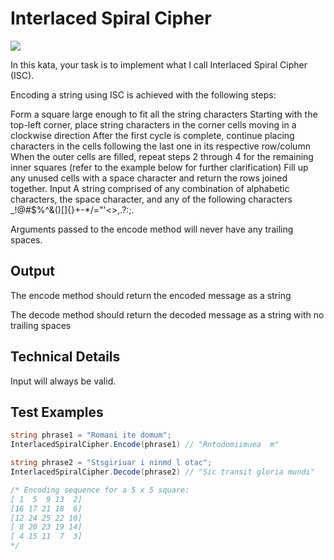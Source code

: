 # Interlaced Spiral Cipher
![](https://i.imgur.com/OLFUBvV.png)

In this kata, your task is to implement what I call Interlaced Spiral Cipher (ISC).

Encoding a string using ISC is achieved with the following steps:

Form a square large enough to fit all the string characters
Starting with the top-left corner, place string characters in the corner cells moving in a clockwise direction
After the first cycle is complete, continue placing characters in the cells following the last one in its respective row/column
When the outer cells are filled, repeat steps 2 through 4 for the remaining inner squares (refer to the example below for further clarification)
Fill up any unused cells with a space character and return the rows joined together.
Input
A string comprised of any combination of alphabetic characters, the space character, and any of the following characters _!@#$%^&()[]{}+-*/="'<>,.?:;.

Arguments passed to the encode method will never have any trailing spaces.

## Output
The encode method should return the encoded message as a string

The decode method should return the decoded message as a string with no trailing spaces

## Technical Details
Input will always be valid.

## Test Examples
```csharp
string phrase1 = "Romani ite domum";
InterlacedSpiralCipher.Encode(phrase1) // "Rntodomiimuea  m"

string phrase2 = "Stsgiriuar i ninmd l otac";
InterlacedSpiralCipher.Decode(phrase2) // "Sic transit gloria mundi"

/* Encoding sequence for a 5 x 5 square:
[ 1  5  9 13  2]
[16 17 21 18  6]
[12 24 25 22 10]
[ 8 20 23 19 14]
[ 4 15 11  7  3]
*/
```
